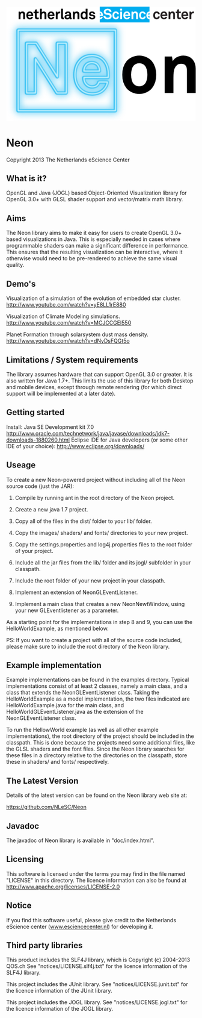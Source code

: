 ![logo](images/NLeSC_Neon_logo.png "Neon Logo")

Neon
======

Copyright 2013 The Netherlands eScience Center

What is it?
-----------

OpenGL and Java (JOGL) based Object-Oriented Visualization library for OpenGL 3.0+ with GLSL shader support and vector/matrix math library. 

Aims
----

The Neon library aims to make it easy for users to create OpenGL 3.0+ based visualizations in Java. This is especially needed in cases 
where programmable shaders can make a significant difference in performance. This ensures that the resulting visualization can be interactive, 
where it otherwise would need to be pre-rendered to achieve the same visual quality.

Demo's
------

Visualization of a simulation of the evolution of embedded star cluster.
http://www.youtube.com/watch?v=yE8LL1rE880

Visualization of Climate Modeling simulations.
http://www.youtube.com/watch?v=MCJCCGEI550

Planet Formation through solarsystem dust mass density.
http://www.youtube.com/watch?v=dNvDsFQGt5o

Limitations / System requirements
---------------------------------

The library assumes hardware that can support OpenGL 3.0 or greater. It is also written for Java 1.7+. This limits the use of this library 
for both Desktop and mobile devices, except through remote rendering (for which direct support will be implemented at a later date).

Getting started
---------------

Install:
Java SE Development kit 7.0 http://www.oracle.com/technetwork/java/javase/downloads/jdk7-downloads-1880260.html
Eclipse IDE for Java developers (or some other IDE of your choice): http://www.eclipse.org/downloads/

Useage
------

To create a new Neon-powered project without including all of the Neon source code (just the JAR):

1. Compile by running ant in the root directory of the Neon project.

2. Create a new java 1.7 project.

3. Copy all of the files in the dist/ folder to your lib/ folder.

4. Copy the images/ shaders/ and fonts/ directories to your new project.

5. Copy the settings.properties and log4j.properties files to the root folder of your project.

6. Include all the jar files from the lib/ folder and its jogl/ subfolder in your classpath.

7. Include the root folder of your new project in your classpath.

8. Implement an extension of NeonGLEventListener.

9. Implement a main class that creates a new NeonNewtWindow, using your new GLEventlistener as a parameter.
 
As a starting point for the implementations in step 8 and 9, you can use the HelloWorldExample, as mentioned below.

PS: If you want to create a project with all of the source code included, please make sure to include the root directory of the Neon library.

Example implementation
----------------------

Example implementations can be found in the examples directory. Typical implementations consist of at least 2 classes, namely a main class, and a class that extends the NeonGLEventListener class.
Taking the HelloWorldExample as a model implementation, the two files indicated are HelloWorldExample.java for the main class, and HelloWorldGLEventListener.java as the extension of the NeonGLEventListener class.

To run the HellowWorld example (as well as all other example implementations), the root directory of the project should be included in the classpath. This is done because the projects need some additional files, like the GLSL shaders and the font files. Since the Neon library searches for these files in a directory relative to the directories on the classpath, store these in shaders/ and fonts/ respectively. 

The Latest Version
------------------
Details of the latest version can be found on the Neon library web site at:  

<https://github.com/NLeSC/Neon>

Javadoc
-------

The javadoc of Neon library is available in "doc/index.html".

Licensing
---------

This software is licensed under the terms you may find in the file named "LICENSE" in this directory. The licence information can also be found at  
<http://www.apache.org/licenses/LICENSE-2.0>

Notice
------

If you find this software useful, please give credit to the Netherlands eScience center (www.esciencecenter.nl) for developing it.

Third party libraries
---------------------

This product includes the SLF4J library, which is Copyright (c) 2004-2013 QOS.ch See "notices/LICENSE.slf4j.txt" for the licence information of the SLF4J library.

This project includes the JUnit library. See "notices/LICENSE.junit.txt" for the licence information of the JUnit library.

This project includes the JOGL library. See "notices/LICENSE.jogl.txt" for the licence information of the JOGL library.
